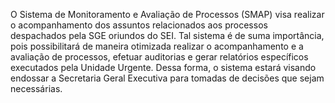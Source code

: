 O Sistema de Monitoramento e Avaliação de Processos (SMAP) visa realizar o acompanhamento dos assuntos relacionados aos processos despachados pela SGE oriundos do SEI. Tal sistema é de suma importância, pois possibilitará de maneira otimizada realizar o acompanhamento e a avaliação de processos, efetuar auditorias e gerar relatórios específicos executados pela Unidade Urgente. Dessa forma, o sistema estará visando endossar a Secretaria Geral Executiva para tomadas de decisões que sejam necessárias.
